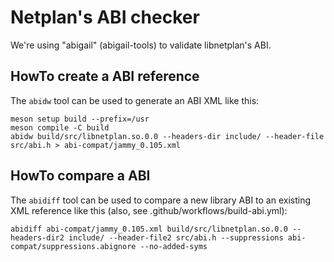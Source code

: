 # Netplan's ABI checker
We're using "abigail" (abigail-tools) to validate libnetplan's ABI.

## HowTo create a ABI reference
The `abidw` tool can be used to generate an ABI XML like this:
```
meson setup build --prefix=/usr
meson compile -C build
abidw build/src/libnetplan.so.0.0 --headers-dir include/ --header-file src/abi.h > abi-compat/jammy_0.105.xml
```

## HowTo compare a ABI
The `abidiff` tool can be used to compare a new library ABI to an existing XML
reference like this (also, see .github/workflows/build-abi.yml):
```
abidiff abi-compat/jammy_0.105.xml build/src/libnetplan.so.0.0 --headers-dir2 include/ --header-file2 src/abi.h --suppressions abi-compat/suppressions.abignore --no-added-syms
```
